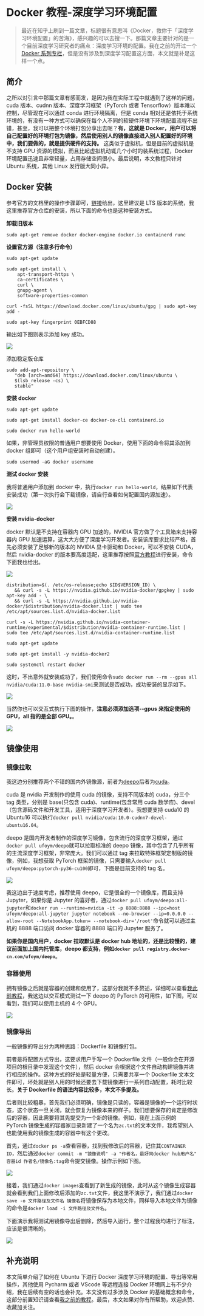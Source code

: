 # Docker 教程-深度学习环境配置

> 最近在知乎上刷到一篇文章，标题很有意思叫《Docker，救你于「深度学习环境配置」的苦海》，感兴趣的可以去搜一下。那篇文章主要针对的是一个目前深度学习研究者的痛点：深度学习环境的配置。我在之前的开过一个[Docker 系列专栏](https://blog.csdn.net/zhouchen1998/category_9740297.html)，但是没有涉及到深度学习配置这方面，本文就是补足这样一个点。

## 简介

之所以对引言中那篇文章有感而发，是因为我在实际工程中就遇到了这样的问题，cuda 版本、cudnn 版本、深度学习框架（PyTorch 或者 Tensorflow）版本难以控制，尽管现在可以通过 conda 进行环境隔离，但是 conda 相对还是依托于系统环境的，有没有一种方式可以确保在每个人不同的软硬件环境下环境配置流程不出错，甚至，我可以把整个环境打包分享出去呢？**有，这就是 Docker，用户可以将自己配置好的环境打包为镜像，然后使用别人的镜像直接进入别人配置好的环境中，我们要做的，就是提供硬件的支持。** 这类似于虚拟机，但是目前的虚拟机是不支持 GPU 资源的模拟，而且比起虚拟机动辄几个小时的装系统过程，Docker 环境配置迅速且非常轻量，占用存储空间很小。最后说明，本文教程只针对 Ubuntu 系统，其他 Linux 发行版大同小异。

## Docker 安装

参考官方的文档里的操作步骤即可，[链接](https://docs.docker.com/engine/install/ubuntu/)给出，这里建议是 LTS 版本的系统，我这里推荐官方仓库的安装，所以下面的命令也是这种安装方式。

**卸载旧版本**

```shell
sudo apt-get remove docker docker-engine docker.io containerd runc
```

**设置官方源（注意多行命令）**

```shell
sudo apt-get update

sudo apt-get install \
    apt-transport-https \
    ca-certificates \
    curl \
    gnupg-agent \
    software-properties-common

curl -fsSL https://download.docker.com/linux/ubuntu/gpg | sudo apt-key add -

sudo apt-key fingerprint 0EBFCD88
```

输出如下图则表示添加 key 成功。

![](.,/../assets/key.png)

添加稳定版仓库

```shell
sudo add-apt-repository \
   "deb [arch=amd64] https://download.docker.com/linux/ubuntu \
   $(lsb_release -cs) \
   stable"
```

**安装 docker**

```shell
sudo apt-get update

sudo apt-get install docker-ce docker-ce-cli containerd.io

sudo docker run hello-world
```

如果，非管理员权限的普通用户想要使用 Docker，使用下面的命令将其添加到 docker 组即可（这个用户组安装时自动创建）。

```shell
sudo usermod -aG docker username
```

**测试 docker 安装**

我将普通用户添加到 docker 中，执行`docker run hello-world`，结果如下代表安装成功（第一次执行会下载镜像，请自行查看如何配置国内源加速）。

![](./assets/helloworld.png)

**安装 nvidia-docker**

docker 默认是不支持在容器内 GPU 加速的，NVIDIA 官方做了个工具箱来支持容器内 GPU 加速运算，这大大方便了深度学习开发者。安装该库要求比较严格，首先必须安装了足够新的版本的 NVIDIA 显卡驱动和 Docker，可以不安装 CUDA，然后 nvidia-docker 的版本要高度适配，这里推荐按照[官方教程](https://docs.nvidia.com/datacenter/cloud-native/container-toolkit/install-guide.html#installing-on-ubuntu-and-debian)进行安装，命令下面我也给出。

![](./assets/nvidiadocker.png)

```shell
distribution=$(. /etc/os-release;echo $ID$VERSION_ID) \
   && curl -s -L https://nvidia.github.io/nvidia-docker/gpgkey | sudo apt-key add - \
   && curl -s -L https://nvidia.github.io/nvidia-docker/$distribution/nvidia-docker.list | sudo tee /etc/apt/sources.list.d/nvidia-docker.list

curl -s -L https://nvidia.github.io/nvidia-container-runtime/experimental/$distribution/nvidia-container-runtime.list | sudo tee /etc/apt/sources.list.d/nvidia-container-runtime.list

sudo apt-get update

sudo apt-get install -y nvidia-docker2

sudo systemctl restart docker
```

这时，不出意外就安装成功了，我们使用命令`sudo docker run --rm --gpus all nvidia/cuda:11.0-base nvidia-smi`来测试是否成功，成功安装的显示如下。

![](./assets/nvidiaok.png)

当然你也可以交互式执行下图的操作，**注意必须添加选项--gpus 来指定使用的 GPU，all 指的是全部 GPU。**。

![](./assets/run.png)

## 镜像使用

### **镜像拉取**

我这边分别推荐两个不错的国内外镜像源，前者为[deepo](https://hub.docker.com/r/ufoym/deepo)后者为[cuda](https://hub.docker.com/r/nvidia/cuda)。

cuda 是 nvidia 开发制作的使用 cuda 的镜像，支持不同版本的 cuda，分三个 tag 类型，分别是 base(只包含 cuda)、runtime(包含常用 cuda 数学库)、devel（包含源码文件和开发工具，适用于深度学习开发者）。我想要支持 cuda10 的 Ubuntu16 可以执行`docker pull nvidia/cuda:10.0-cudnn7-devel-ubuntu16.04`。

deepo 是国内开发者制作的深度学习镜像，包含流行的深度学习框架，通过`docker pull ufoym/deepo`就可以拉取标准的 deepo 镜像，其中包含了几乎所有的主流深度学习框架，非常庞大。我们可以通过 tag 来拉取特殊框架定制版的镜像，例如，我想获取 PyTorch 框架的镜像，只需要输入`docker pull ufoym/deepo:pytorch-py36-cu100`即可，下图是目前支持的 tag 名。

![](./assets/deepo-tags.png)

我这边出于速度考虑，推荐使用 deepo，它是很全的一个镜像库，而且支持 Jupyter，如果你是 Jupyter 的喜好者，通过`docker pull ufoym/deepo:all-jupyter`和`docker run --runtime=nvidia -it -p 8888:8888 --ipc=host ufoym/deepo:all-jupyter jupyter notebook --no-browser --ip=0.0.0.0 --allow-root --NotebookApp.token= --notebook-dir='/root'`命令就可以通过主机的 8888 端口访问 docker 容器的 8888 端口的 Jupyter 服务了。

**如果你是国内用户，docker 拉取默认是 docker hub 地址的，还是比较慢的，建议前面加上国内托管库，deepo 都支持，例如`docker pull registry.docker-cn.com/ufoym/deepo`**。

### **容器使用**

拥有镜像之后就是容器的创建和使用了，这部分我就不多赘述，详细可以查看[我此前教程](https://zhouchen.blog.csdn.net/article/details/104576846)，我这边以交互模式测试一下 deepo 的 PyTorch 的可用性，如下图，可以看到，我们可以使用主机的 4 个 GPU。

![](./assets/test.png)

### **镜像导出**

一般镜像的导出分为两种思路：Dockerfile 和镜像打包。

前者是将配置方式导出，这要求用户手写一个 Dockerfile 文件（一般你会在开源项目的根目录中发现这个文件），然后 docker 会根据这个文件自动构建镜像并进行相应的操作。这种方式的好处是轻量方便，只需要共享一个 Dockerfile 文本文件即可，坏处就是别人用的时候还要去下载镜像进行一系列自动配置，耗时比较长。**关于 Dockerfile 的语法内容比较多，本文不多提及。**

后者则比较粗暴，首先我们必须明确，镜像是只读的，容器是镜像的一个运行时状态，这个状态一旦关闭，就会恢复为镜像本来的样子。我们想要保存的肯定是修改后的容器，因此需要将其先提交为一个新的镜像。例如，我在上面示例的 PyTorch 镜像生成的容器家目录新建了一个名为`zc.txt`的文本文件，我希望别人也能使用我的镜像生成的容器中有这个更改。

首先，通过`docker ps -a`查看容器，找到我修改后的容器，记住其`CONTAINER ID`，然后通过`docker commit -m "镜像说明" -a "作者名，最好同docker hub用户名" 容器id 作者名/镜像名:tag`命令提交镜像。操作示例如下图。

![](./assets/commit.png)

接着，我们通过`docker images`查看到了新生成的镜像，此时从这个镜像生成容器就会看到我们上面修改后添加的`zc.txt`文件，我这里不演示了，我们通过`docker save -o 文件路径及文件名 镜像名`将镜像保存为本地文件，同样导入本地文件为镜像的命令是`docker load -i 文件路径及文件名`。

下面演示我将测试用镜像导出后删除，然后导入运行，整个过程我均进行了标注，应该是很清晰的。

![](./assets/final_test.png)

## 补充说明

本文简单介绍了如何在 Ubuntu 下进行 Docker 深度学习环境的配置、导出等常用操作，其他使用 Pycharm 或者 VScode 等远程连接 Docker 环境网上有不少介绍，我在后续有空的话也会补充。本文没有过多涉及 Docker 的基础概念和命令，这部分前置知识请查看[我之前的教程](https://blog.csdn.net/zhouchen1998/category_9740297.html)。最后，本文如果对你有所帮助，欢迎点赞、收藏加关注。
